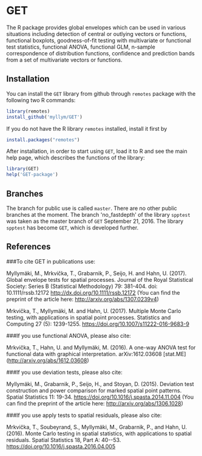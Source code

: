 # GET

The R package provides global envelopes which can be used in various situations including detection of central or outlying vectors or functions, functional boxplots, goodness-of-fit testing with multivariate or functional test statistics, functional ANOVA, functional GLM, n-sample correspondence of distribution functions, confidence and prediction bands from a set of multivariate vectors or functions.

## Installation

You can install the `GET` library from github through `remotes` package with the following two R commands:

```R
library(remotes)
install_github('myllym/GET')
```
If you do not have the R library `remotes` installed, install it first by

```R
install.packages("remotes")
```

After installation, in order to start using `GET`, load it to R and see
the main help page, which describes the functions of the library:
```R
library(GET)
help('GET-package')
```

## Branches

The branch for public use is called `master`. There are no other public branches at the moment.
The branch 'no_fastdepth' of the library `spptest` was taken as the master branch of `GET` September 21, 2016.
The library `spptest` has become `GET`, which is developed further.

## References

###To cite GET in publications use:

Myllymäki, M., Mrkvička, T., Grabarnik, P., Seijo, H. and Hahn, U. (2017).
Global envelope tests for spatial processes. Journal of the Royal Statistical Society:
Series B (Statistical Methodology) 79: 381-404. doi: 10.1111/rssb.12172 http://dx.doi.org/10.1111/rssb.12172
(You can find the preprint of the article here: http://arxiv.org/abs/1307.0239v4)

Mrkvička, T., Myllymäki, M. and Hahn, U. (2017).
Multiple Monte Carlo testing, with applications in spatial point processes.
Statistics and Computing 27 (5): 1239-1255. https://doi.org/10.1007/s11222-016-9683-9

###If you use functional ANOVA, please also cite:

Mrkvička, T., Hahn, U. and Myllymäki, M. (2016).
A one-way ANOVA test for functional data with graphical interpretation.
arXiv:1612.03608 [stat.ME] (http://arxiv.org/abs/1612.03608)

###If you use deviation tests, please also cite:

Myllymäki, M., Grabarnik, P., Seijo, H., and Stoyan, D. (2015).
Deviation test construction and power comparison for marked spatial point
patterns. Spatial Statistics 11: 19-34. https://doi.org/10.1016/j.spasta.2014.11.004
(You can find the preprint of the article here: http://arxiv.org/abs/1306.1028)

###If you use apply tests to spatial residuals, please also cite:

Mrkvička, T., Soubeyrand, S., Myllymäki, M., Grabarnik, P., and Hahn, U. (2016).
Monte Carlo testing in spatial statistics, with applications to spatial residuals.
Spatial Statistics 18, Part A: 40--53. https://doi.org/10.1016/j.spasta.2016.04.005
